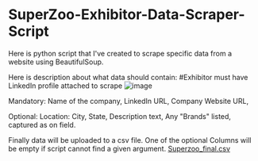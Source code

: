 # SuperZoo-Exhibitor-Data-Scraper-Script
Here is python script that I've created to scrape specific data from a website using BeautifulSoup.

Here is description about what data should contain:
#Exhibitor must have LinkedIn profile attached to scrape
![image](https://github.com/H1soka2/SuperZoo-Exhibitor-Data-Scraper-Script/assets/85809840/d41e0f8a-cb49-4019-9bfa-28c876ee22af)

Mandatory:
         Name of the company,
         LinkedIn URL,
         Company Website URL,
 
Optional:
         Location: City, State,
         Description text,
         Any "Brands" listed, captured as on field.
 

Finally data will be uploaded to a csv file. One of the optional Columns will be empty if script cannot find a given argument.
[Superzoo_final.csv](https://github.com/H1soka2/SuperZoo-Exhibitor-Data-Scraper-Script/files/12527867/Superzoo_final.csv)
